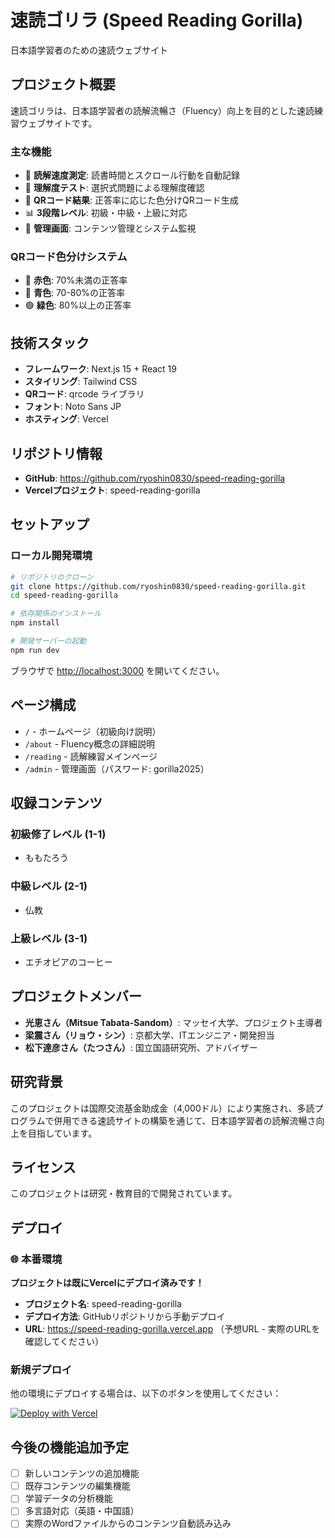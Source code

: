 # 速読ゴリラ (Speed Reading Gorilla)

日本語学習者のための速読ウェブサイト

## プロジェクト概要

速読ゴリラは、日本語学習者の読解流暢さ（Fluency）向上を目的とした速読練習ウェブサイトです。

### 主な機能

- 📖 **読解速度測定**: 読書時間とスクロール行動を自動記録
- 📝 **理解度テスト**: 選択式問題による理解度確認
- 📱 **QRコード結果**: 正答率に応じた色分けQRコード生成
- 📊 **3段階レベル**: 初級・中級・上級に対応
- 🔧 **管理画面**: コンテンツ管理とシステム監視

### QRコード色分けシステム

- 🔴 **赤色**: 70%未満の正答率
- 🔵 **青色**: 70-80%の正答率
- 🟢 **緑色**: 80%以上の正答率

## 技術スタック

- **フレームワーク**: Next.js 15 + React 19
- **スタイリング**: Tailwind CSS
- **QRコード**: qrcode ライブラリ
- **フォント**: Noto Sans JP
- **ホスティング**: Vercel

## リポジトリ情報

- **GitHub**: https://github.com/ryoshin0830/speed-reading-gorilla
- **Vercelプロジェクト**: speed-reading-gorilla

## セットアップ

### ローカル開発環境

```bash
# リポジトリのクローン
git clone https://github.com/ryoshin0830/speed-reading-gorilla.git
cd speed-reading-gorilla

# 依存関係のインストール
npm install

# 開発サーバーの起動
npm run dev
```

ブラウザで [http://localhost:3000](http://localhost:3000) を開いてください。

## ページ構成

- `/` - ホームページ（初級向け説明）
- `/about` - Fluency概念の詳細説明
- `/reading` - 読解練習メインページ
- `/admin` - 管理画面（パスワード: gorilla2025）

## 収録コンテンツ

### 初級修了レベル (1-1)
- ももたろう

### 中級レベル (2-1)
- 仏教

### 上級レベル (3-1)
- エチオピアのコーヒー

## プロジェクトメンバー

- **光恵さん（Mitsue Tabata-Sandom）**: マッセイ大学、プロジェクト主導者
- **梁震さん（リョウ・シン）**: 京都大学、ITエンジニア・開発担当
- **松下達彦さん（たつさん）**: 国立国語研究所、アドバイザー

## 研究背景

このプロジェクトは国際交流基金助成金（4,000ドル）により実施され、多読プログラムで併用できる速読サイトの構築を通じて、日本語学習者の読解流暢さ向上を目指しています。

## ライセンス

このプロジェクトは研究・教育目的で開発されています。

## デプロイ

### 🌐 本番環境
**プロジェクトは既にVercelにデプロイ済みです！**

- **プロジェクト名**: speed-reading-gorilla
- **デプロイ方法**: GitHubリポジトリから手動デプロイ
- **URL**: https://speed-reading-gorilla.vercel.app （予想URL - 実際のURLを確認してください）

### 新規デプロイ
他の環境にデプロイする場合は、以下のボタンを使用してください：

[![Deploy with Vercel](https://vercel.com/button)](https://vercel.com/new/clone?repository-url=https://github.com/ryoshin0830/speed-reading-gorilla)

## 今後の機能追加予定

- [ ] 新しいコンテンツの追加機能
- [ ] 既存コンテンツの編集機能
- [ ] 学習データの分析機能
- [ ] 多言語対応（英語・中国語）
- [ ] 実際のWordファイルからのコンテンツ自動読み込み
